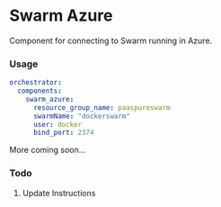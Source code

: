 # Swarm Azure
Component for connecting to Swarm running in Azure.

### Usage

```yaml
orchestrator:
  components:
    swarm_azure:
      resource_group_name: paaspureswarm
      swarmName: "dockerswarm"
      user: docker
      bind_port: 2374
```
More coming soon...

### Todo
1. Update Instructions
